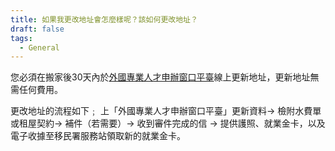 ```yaml
---
title: 如果我更改地址會怎麼樣呢？該如何更改地址？
draft: false
tags:
  - General
---
```

您必須在搬家後30天內於[外國專業人才申辦窗口平臺](https://coa.immigration.gov.tw/coa-frontend/four-in-one/entry/golden-card)線上更新地址，更新地址無需任何費用。

更改地址的流程如下﹔
上「外國專業人才申辦窗口平臺」更新資料→ 檢附水費單或租屋契約→ 補件（若需要）→ 收到審件完成的信 → 提供護照、就業金卡，以及電子收據至移民署服務站領取新的就業金卡。